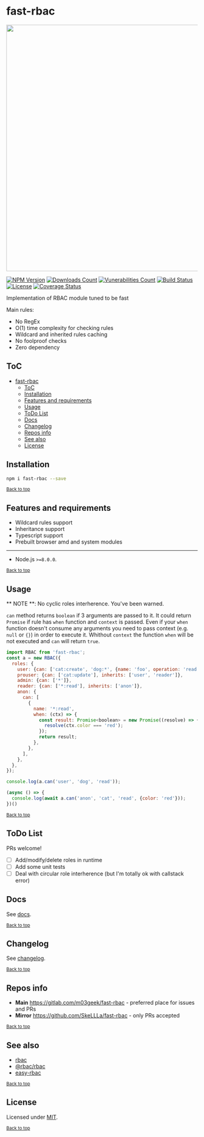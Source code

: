 # fast-rbac

<div align="center">
  <img src="https://gitlab.com/m03geek/fast-rbac/blob/master/rbac.logo.svg" width="650" height="auto"/>
</div>


[![NPM Version](https://img.shields.io/npm/v/fast-rbac.svg)](https://www.npmjs.com/package/fast-rbac)
[![Downloads Count](https://img.shields.io/npm/dm/fast-rbac.svg)](https://www.npmjs.com/package/fast-rbac)
[![Vunerabilities Count](https://snyk.io/test/npm/fast-rbac/badge.svg)](https://www.npmjs.com/package/fast-rbac)
[![Build Status](https://gitlab.com/m03geek/fast-rbac/badges/master/pipeline.svg)](https://gitlab.com/m03geek/fast-rbac/commits/master)
[![License](https://img.shields.io/npm/l/fast-rbac.svg)](https://gitlab.com/m03geek/fast-rbac/blob/master/LICENSE)
[![Coverage Status](https://gitlab.com/m03geek/fast-rbac/badges/master/coverage.svg)](https://gitlab.com/m03geek/fast-rbac/commits/master)

Implementation of RBAC module tuned to be fast

Main rules:

* No RegEx
* O(1) time complexity for checking rules
* Wildcard and inherited rules caching
* No foolproof checks
* Zero dependency

## ToC
- [fast-rbac](#fast-rbac)
  - [ToC](#toc)
  - [Installation](#installation)
  - [Features and requirements](#features-and-requirements)
  - [Usage](#usage)
  - [ToDo List](#todo-list)
  - [Docs](#docs)
  - [Changelog](#changelog)
  - [Repos info](#repos-info)
  - [See also](#see-also)
  - [License](#license)

## Installation

```sh
npm i fast-rbac --save
```

<sub>[Back to top](#toc)</sub>

## Features and requirements

* Wildcard rules support
* Inheritance support
* Typescript support
* Prebuilt browser amd and system modules

--- 

* Node.js `>=8.0.0`.

<sub>[Back to top](#toc)</sub>

## Usage

** NOTE **: No cyclic roles interherence. You've been warned.

`can` method returns `boolean` if 3 arguments are passed to it.
It could return `Promise` if rule has `when` function and `context` is passed.
Even if your `when` function doesn't consume any arguments you need to pass context (e.g. `null` or `{}`) in order to execute it.
Whithout `context` the function `when` will be not executed and `can` will return `true`.

```js
import RBAC from 'fast-rbac';
const a = new RBAC({
  roles: {
    user: {can: ['cat:create', 'dog:*', {name: 'foo', operation: 'read'}]},
    prouser: {can: ['cat:update'], inherits: ['user', 'reader']},
    admin: {can: ['*']},
    reader: {can: ['*:read'], inherits: ['anon']},
    anon: {
      can: [
        {
          name: '*:read',
          when: (ctx) => {
            const result: Promise<boolean> = new Promise((resolve) => {
              resolve(ctx.color === 'red');
            });
            return result;
          },
        },
      ],
    },
  },
});

console.log(a.can('user', 'dog', 'read'));

(async () => {
  console.log(await a.can('anon', 'cat', 'read', {color: 'red'}));
})()
```

<sub>[Back to top](#toc)</sub>

## ToDo List

PRs welcome!

- [ ] Add/modify/delete roles in runtime
- [ ] Add some unit tests
- [ ] Deal with circular role interherence (but I'm totally ok with callstack error)

## Docs

See [docs](docs/README.md).

<sub>[Back to top](#toc)</sub>

## Changelog

See [changelog](CHANGELOG.md).

<sub>[Back to top](#toc)</sub>

## Repos info

* **Main** https://gitlab.com/m03geek/fast-rbac - preferred place for issues and PRs
* **Mirror** https://github.com/SkeLLLa/fast-rbac - only PRs accepted

<sub>[Back to top](#toc)</sub>

## See also

* [rbac](https://www.npmjs.com/package/rbac)
* [@rbac/rbac](https://www.npmjs.com/package/@rbac/rbac)
* [easy-rbac](https://www.npmjs.com/package/easy-rbac)

<sub>[Back to top](#toc)</sub>

## License

Licensed under [MIT](./LICENSE).

<sub>[Back to top](#toc)</sub>
